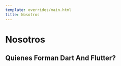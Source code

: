 ```yaml
---
template: overrides/main.html
title: Nosotros
---
```

# Nosotros

## Quienes Forman Dart And Flutter? 
